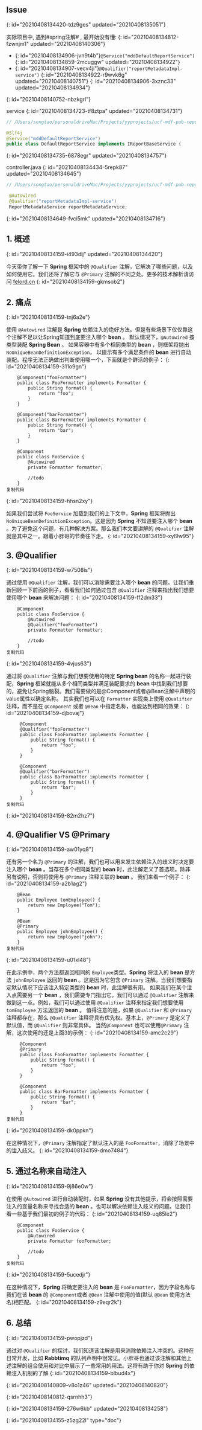 ## Issue
{: id="20210408134420-tdz9ges" updated="20210408135051"}

实际项目中,  遇到#spring注解# , 最开始没有懂:
{: id="20210408134812-fzwnjm1" updated="20210408140306"}

* {: id="20210408134906-jvn9t4b"}`@Service("mddDefaultReportService")`
  {: id="20210408134859-2mcuggw" updated="20210408134922"}
* {: id="20210408134907-vecv4ji"}`@Qualifier("reportMetadataImpl-service")`
  {: id="20210408134922-r9wvk6g" updated="20210408140751"}
{: id="20210408134906-3xznc33" updated="20210408134934"}

{: id="20210408140752-nbzkgrl"}

service
{: id="20210408134723-tf8ztpa" updated="20210408134731"}

```java
// /Users/songtao/personaldriveMac/Projects/yyprojects/ucf-mdf-pub-report/mdd-report-app/src/main/java/com/yonyou/ucf/mdf/app/service/impl/DefaultReportService.java

@Slf4j
@Service("mddDefaultReportService")
public class DefaultReportService implements IReportBaseService {

```
{: id="20210408134735-6878egr" updated="20210408134757"}

controller.java
{: id="20210408134434-5repk87" updated="20210408134645"}

```java
// /Users/songtao/personaldriveMac/Projects/yyprojects/ucf-mdf-pub-report/mdd-report-app/src/main/java/com/yonyou/ucf/mdf/app/controller/reportform/YonqlReportController.java

 @Autowired
 @Qualifier("reportMetadataImpl-service")
 ReportMetadataService reportMetadataService;

```
{: id="20210408134649-fvci5mk" updated="20210408134716"}

## 1. 概述
{: id="20210408134159-i493dlj" updated="20210408134420"}

今天带你了解一下 **Spring** 框架中的 `@Qualifier` 注解，它解决了哪些问题，以及如何使用它。我们还将了解它与 `@Primary` 注解的不同之处。更多的技术解析请访问 [felord.cn](https://felord.cn)
{: id="20210408134159-gkmsob2"}

## 2. 痛点
{: id="20210408134159-tnj6a2e"}

使用 `@Autowired` 注解是 **Spring** 依赖注入的绝好方法。但是有些场景下仅仅靠这个注解不足以让Spring知道到底要注入哪个 **bean** 。
默认情况下，`@Autowired` 按类型装配 **Spring Bean** 。
如果容器中有多个相同类型的 **bean** ，则框架将抛出 `NoUniqueBeanDefinitionException`，  以提示有多个满足条件的 **bean** 进行自动装配。程序无法正确做出判断使用哪一个，下面就是个鲜活的例子：
{: id="20210408134159-311o9gn"}

```
    @Component("fooFormatter")
    public class FooFormatter implements Formatter {
        public String format() {
            return "foo";
        }
    }

    @Component("barFormatter")
    public class BarFormatter implements Formatter {
        public String format() {
            return "bar";
        }
    }

    @Component
    public class FooService {
        @Autowired
        private Formatter formatter;
    
        //todo 
    }
复制代码
```
{: id="20210408134159-hhsn2xy"}

如果我们尝试将 `FooService` 加载到我们的上下文中，**Spring** 框架将抛出 `NoUniqueBeanDefinitionException`。这是因为 **Spring** 不知道要注入哪个 **bean** 。为了避免这个问题，有几种解决方案。那么我们本文要讲解的 `@Qualifier` 注解就是其中之一。跟着小胖哥的节奏往下走。
{: id="20210408134159-xyl9w95"}

## 3. @Qualifier
{: id="20210408134159-w7508is"}

通过使用 `@Qualifier` 注解，我们可以消除需要注入哪个 **bean** 的问题。让我们重新回顾一下前面的例子，看看我们如何通过包含 `@Qualifier` 注释来指出我们想要使用哪个 **bean** 来解决问题：
{: id="20210408134159-ff2dm33"}

```
    @Component
    public class FooService {
        @Autowired
        @Qualifier("fooFormatter")
        private Formatter formatter;
    
        //todo 
    }
复制代码
```
{: id="20210408134159-4vjus63"}

通过将 `@Qualifier` 注解与我们想要使用的特定 **Spring bean** 的名称一起进行装配，**Spring** 框架就能从多个相同类型并满足装配要求的 **bean** 中找到我们想要的，避免让Spring脑裂。我们需要做的是@Component或者@Bean注解中声明的value属性以确定名称。
其实我们也可以在 `Formatter` 实现类上使用 `@Qualifier` 注释，而不是在 `@Component` 或者 `@Bean` 中指定名称，也能达到相同的效果：
{: id="20210408134159-djbovaj"}

```
     @Component
     @Qualifier("fooFormatter")
     public class FooFormatter implements Formatter {
         public String format() {
             return "foo";
         }
     }
 
     @Component
     @Qualifier("barFormatter")
     public class BarFormatter implements Formatter {
         public String format() {
             return "bar";
         }
     }
复制代码
```
{: id="20210408134159-82m2hz7"}

## 4. @Qualifier  VS  @Primary
{: id="20210408134159-aw01yq8"}

还有另一个名为 `@Primary` 的注解，我们也可以用来发生依赖注入的歧义时决定要注入哪个 **bean** 。当存在多个相同类型的 **bean** 时，此注解定义了首选项。除非另有说明，否则将使用与 `@Primary` 注释关联的 **bean** 。
我们来看一个例子：
{: id="20210408134159-a2b1ag2"}

```
    @Bean
    public Employee tomEmployee() {
        return new Employee("Tom");
    }

    @Bean
    @Primary
    public Employee johnEmployee() {
        return new Employee("john");
    }
复制代码
```
{: id="20210408134159-u01xl48"}

在此示例中，两个方法都返回相同的 `Employee`类型。**Spring** 将注入的 **bean** 是方法 `johnEmployee` 返回的 **bean** 。这是因为它包含 `@Primary` 注解。当我们想要指定默认情况下应该注入特定类型的 **bean** 时，此注解很有用。
如果我们在某个注入点需要另一个 **bean** ，我们需要专门指出它。我们可以通过 `@Qualifier` 注解来做到这一点。例如，我们可以通过使用 `@Qualifier` 注释来指定我们想要使用 `tomEmployee` 方法返回的 **bean** 。
值得注意的是，如果 `@Qualifier` 和 `@Primary` 注释都存在，那么 `@Qualifier` 注释将具有优先权。基本上，`@Primary` 是定义了默认值，而 `@Qualifier` 则非常具体。
当然`@Component` 也可以使用`@Primary` 注解，这次使用的还是上面3的示例：
{: id="20210408134159-amc2c29"}

```
     @Component
     @Primary
     public class FooFormatter implements Formatter {
         public String format() {
             return "foo";
         }
     }
 
     @Component
     public class BarFormatter implements Formatter {
         public String format() {
             return "bar";
         }
     }
复制代码
```
{: id="20210408134159-dk0ppkn"}

在这种情况下，`@Primary` 注解指定了默认注入的是 `FooFormatter`，消除了场景中的注入歧义。
{: id="20210408134159-dmo7484"}

## 5. 通过名称来自动注入
{: id="20210408134159-9j86e0w"}

在使用 `@Autowired` 进行自动装配时，如果 **Spring** 没有其他提示，将会按照需要注入的变量名称来寻找合适的 **bean** 。也可以解决依赖注入歧义的问题。让我们看一些基于我们最初的例子的代码：
{: id="20210408134159-uq85le2"}

```
    @Component
    public class FooService {
        @Autowired
        private Formatter fooFormatter;
    
        //todo 
    }
复制代码
```
{: id="20210408134159-5ucedjr"}

在这种情况下，**Spring** 将确定要注入的 **bean** 是 `FooFormatter`，因为字段名称与我们在该 **bean** 的 `@Component`或者 `@Bean` 注解中使用的值(默认 `@Bean` 使用方法名)相匹配。
{: id="20210408134159-z9eqr2k"}

## 6. 总结
{: id="20210408134159-pwopjzd"}

通过对 `@Qualifier` 的探讨，我们知道该注解是用来消除依赖注入冲突的。这种在日常开发，比如 **Rabbtimq** 的队列声明中很常见。小胖哥也通过该注解和其他上述注解的组合使用和对比中展示了一些常用的用法。这将有助于你对 **Spring** 的依赖注入机制的了解
{: id="20210408134159-blbud4x"}

{: id="20210408140809-v8o1z46" updated="20210408140820"}

{: id="20210408140812-qsrnhh3"}

{: id="20210408134159-276w6kb" updated="20210408134258"}


{: id="20210408134155-z5zg22l" type="doc"}

